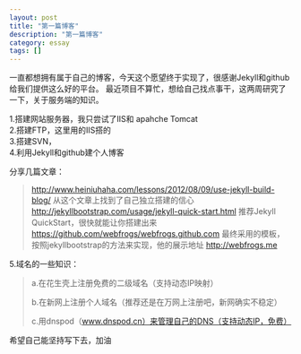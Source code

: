 ```yaml
---
layout: post
title: "第一篇博客"
description: "第一篇博客"
category: essay
tags: []
---
```




一直都想拥有属于自己的博客，今天这个愿望终于实现了，很感谢Jekyll和github给我们提供这么好的平台。
最近项目不算忙，想给自己找点事干，这两周研究了一下，关于服务端的知识。

1.搭建网站服务器，我只尝试了IIS和 apahche Tomcat<br/>
2.搭建FTP，这里用的IIS搭的<br/>
3.搭建SVN，<br/>
4.利用Jekyll和github建个人博客<br/>


分享几篇文章：<br/>
> http://www.heiniuhaha.com/lessons/2012/08/09/use-jekyll-build-blog/ 从这个文章上找到了自己独立搭建的信心<br/>
> http://jekyllbootstrap.com/usage/jekyll-quick-start.html 推荐Jekyll QuickStart，很快就能让你搭建出来<br/>
> https://github.com/webfrogs/webfrogs.github.com 最终采用的模板，按照jekyllbootstrap的方法来实现，他的展示地址 http://webfrogs.me<br/>
    
5.域名的一些知识：<br/>
> a.在花生壳上注册免费的二级域名（支持动态IP映射）
>
> b.在新网上注册个人域名（推荐还是在万网上注册吧，新网确实不稳定）
>
> c.用dnspod（www.dnspod.cn）来管理自己的DNS（支持动态IP，免费）
>



希望自己能坚持写下去，加油
